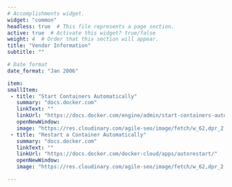 ```yaml
---
# Accomplishments widget.
widget: "common"  
headless: true  # This file represents a page section.
active: true  # Activate this widget? true/false
weight: 4  # Order that this section will appear.
title: "Vendor Information"
subtitle: ""

# Date format
date_format: "Jan 2006"

item:
smallItem: 
 - title: "Start Containers Automatically"
   summary: "docs.docker.com"
   linkText: ""
   linkUrl: "https://docs.docker.com/engine/admin/start-containers-automatically/"
   openNewWindow: 
   image: "https://res.cloudinary.com/agile-seo/image/fetch/w_62,dpr_2.0,d_blank_am8gzx.png/https%3A%2F%2Flogo.clearbit.com%2Fdocs.docker.com%3Fsize%3D250"
 - title: "Restart a Container Automatically"
   summary: "docs.docker.com"
   linkText: ""
   linkUrl: "https://docs.docker.com/docker-cloud/apps/autorestart/"
   openNewWindow: 
   image: "https://res.cloudinary.com/agile-seo/image/fetch/w_62,dpr_2.0,d_blank_am8gzx.png/https%3A%2F%2Flogo.clearbit.com%2Fdocs.docker.com%3Fsize%3D250"

---
```


